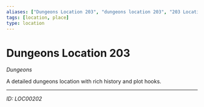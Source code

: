```yaml
---
aliases: ["Dungeons Location 203", "dungeons location 203", "203 Location Dungeons"]
tags: [location, place]
type: location
---
```


# Dungeons Location 203

*Dungeons*

A detailed dungeons location with rich history and plot hooks.

---
*ID: LOC00202*